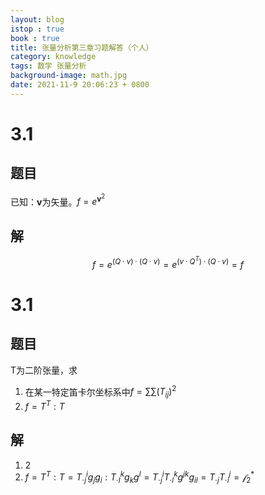 ```yaml
---
layout: blog
istop : true
book : true
title: 张量分析第三章习题解答（个人）
category: knowledge
tags: 数学 张量分析
background-image: math.jpg
date: 2021-11-9 20:06:23 + 0800
---
```


# 3.1
## 题目
已知：$\mathbf{v}$为矢量。$f = e^{\mathbf{v}^2}$
## 解
$$f = e^{(Q\cdot v)\cdot(Q\cdot v)} = e^{(v\cdot Q^T)\cdot(Q\cdot v)} = f$$

# 3.1
## 题目 
T为二阶张量，求
1. 在某一特定笛卡尔坐标系中$f = \sum\sum(T_{ij})^2$
2. $f=T^T:T$

## 解

1. 2
2. $f=T^{T}: T=T_{\cdot j}^{i} g_j g_{i}: T_{\cdot l}^{k} g_{k} g^{l}=T_{\cdot j}^{i} T_{\cdot l}^{k} g^{j k }g_{i l}=T_{\cdot j} T_{\cdot i}^{j}=\mathscr{f}_{2}^{*}$
